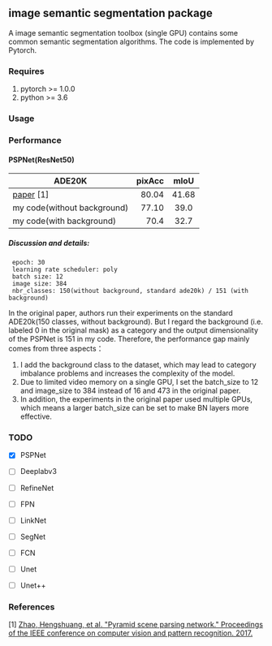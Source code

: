 ## image semantic segmentation package

A image semantic segmentation toolbox (single GPU) contains some common semantic segmentation algorithms. The code is implemented by Pytorch.

### Requires

  1. pytorch >= 1.0.0
  2. python >= 3.6
  
### Usage

### Performance

#### PSPNet(ResNet50)

| ADE20K    |   pixAcc    |    mIoU    |
| -------- | -------:  | :------: |
| [paper](https://github.com/hszhao/PSPNet) [1]  |    80.04   |   41.68  |
| my code(without background)  |   77.10   |  39.0  |
| my code(with background)  |    70.4   |   32.7   |

##### Discussion and details:
```
 epoch: 30
 learning rate scheduler: poly
 batch size: 12
 image size: 384
 nbr_classes: 150(without background, standard ade20k) / 151 (with background)
```
  In the original paper, authors run their experiments on the standard ADE20k(150 classes, without background). 
  But I regard the background (i.e. labeled 0 in the original mask) as a category and the output dimensionality of the PSPNet is 151 in my code.
  Therefore, the performance gap mainly comes from three aspects：
  1) I add the background class to the dataset, which may lead to category imbalance problems and increases the complexity of the model.
  2) Due to limited video memory on a single GPU, I set the batch_size to 12 and image_size to 384 instead of 16 and 473 in the original paper. 
  3) In addition, the experiments in the original paper used multiple GPUs, which means a larger batch_size can be set to make BN layers more effective.
    
### TODO

- [x] PSPNet
- [ ] Deeplabv3
- [ ] RefineNet
- [ ] FPN
- [ ] LinkNet
- [ ] SegNet
- [ ] FCN
- [ ] Unet
- [ ] Unet++


### References
[1] [Zhao, Hengshuang, et al. "Pyramid scene parsing network." Proceedings of the IEEE conference on computer vision and pattern recognition. 2017.](https://arxiv.org/abs/1612.01105)

